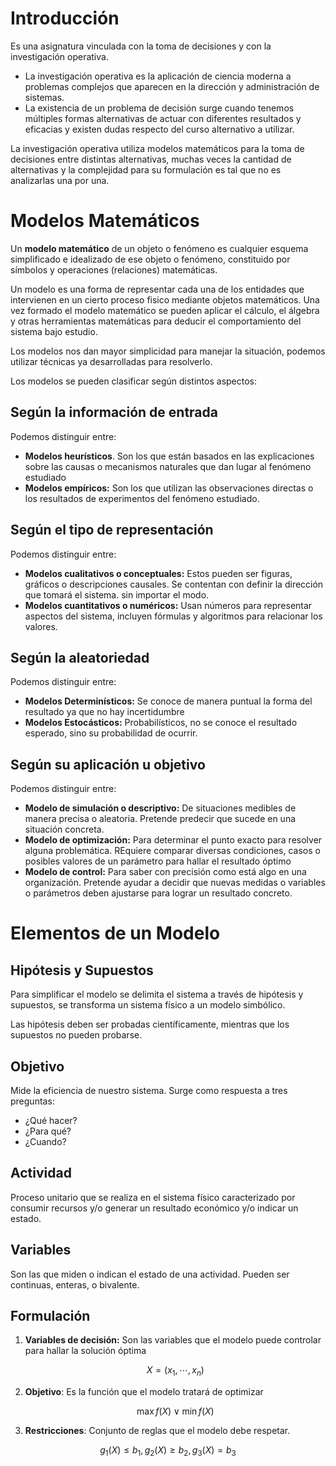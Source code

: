 # Introducción

Es una asignatura vinculada con la toma de decisiones y con la investigación operativa. 

- La investigación operativa es la aplicación de ciencia moderna a problemas complejos que aparecen en la dirección y administración de sistemas.
- La existencia de un problema de decisión surge cuando tenemos múltiples formas alternativas de actuar con diferentes resultados y eficacias y existen dudas respecto del curso alternativo a utilizar.

La investigación operativa utiliza modelos matemáticos para la toma de decisiones entre distintas alternativas, muchas veces la cantidad de alternativas y la complejidad para su formulación es tal que no es analizarlas una por una.

# Modelos Matemáticos

Un **********************************modelo matemático********************************** de un objeto o fenómeno es cualquier esquema simplificado e idealizado de ese objeto o fenómeno, constituido por símbolos y operaciones (relaciones) matemáticas.

Un modelo es una forma de representar cada una de los entidades que intervienen en un cierto proceso fisico mediante objetos matemáticos. Una vez formado el modelo matemático se pueden aplicar el cálculo, el álgebra y otras herramientas matemáticas para deducir el comportamiento del sistema bajo estudio.

Los modelos nos dan mayor simplicidad para manejar la situación, podemos utilizar técnicas ya desarrolladas para resolverlo.

Los modelos se pueden clasificar según distintos aspectos:

## Según la información de entrada

Podemos distinguir entre:

- **Modelos heurísticos**. Son los que están basados en las explicaciones sobre las causas o mecanismos naturales que dan lugar al fenómeno estudiado
- ************************************Modelos empíricos:************************************ Son los que utilizan las observaciones directas o los resultados de experimentos del fenómeno estudiado.

## Según el tipo de representación

Podemos distinguir entre:

- ************************************************************************Modelos cualitativos o conceptuales:************************************************************************ Estos pueden ser figuras, gráficos o descripciones causales. Se contentan con definir la dirección que tomará el sistema. sin importar el modo.
- ********************************************************************Modelos cuantitativos o numéricos:******************************************************************** Usan números para representar aspectos del sistema, incluyen fórmulas y algoritmos para relacionar los valores.

## ******************************************Según la aleatoriedad******************************************

Podemos distinguir entre:

- ******************Modelos Determinísticos:****************** Se conoce de manera puntual la forma del resultado ya que no hay incertidumbre
- ******************************Modelos Estocásticos:****************************** Probabilísticos, no se conoce el resultado esperado, sino su probabilidad de ocurrir.

## Según su aplicación u objetivo

Podemos distinguir entre:

- **********************************************************************Modelo de simulación o descriptivo:********************************************************************** De situaciones medibles de manera precisa o aleatoria. Pretende predecir que sucede en una situación concreta.
- **********Modelo de optimización:********** Para determinar el punto exacto para resolver alguna problemática. REquiere comparar diversas condiciones, casos o posibles valores de un parámetro para hallar el resultado óptimo
- ************************************Modelo de control:************************************ Para saber con precisión como está algo en una organización. Pretende ayudar a decidir que nuevas medidas o variables o parámetros deben ajustarse para lograr un resultado concreto.

# Elementos de un Modelo

## Hipótesis y Supuestos

Para simplificar el modelo se delimita el sistema a través de hipótesis y supuestos, se transforma un sistema físico a un modelo simbólico.

Las hipótesis deben ser probadas científicamente, mientras que los supuestos no pueden probarse.

## Objetivo

Mide la eficiencia de nuestro sistema. Surge como respuesta a tres preguntas:

- ¿Qué hacer?
- ¿Para qué?
- ¿Cuando?

## Actividad

Proceso unitario que se realiza en el sistema físico caracterizado por consumir recursos y/o generar un resultado económico y/o indicar un estado.

## Variables

Son las que miden o indican el estado de una actividad. Pueden ser continuas, enteras, o bivalente.

## Formulación

1. **Variables de decisión:** Son las variables que el modelo puede controlar para hallar la solución óptima
    
    $$
    X = (x_1, \cdots, x_n)
    $$
    
2. **Objetivo**: Es la función que el modelo tratará de optimizar
    
    $$
    \max f(X) \lor \min f(X)
    $$
    
3. **Restricciones**: Conjunto de reglas que el modelo debe respetar.

$$
g_1(X) \leq b_1, g_2(X) \geq b_2, g_3(X) = b_3
$$